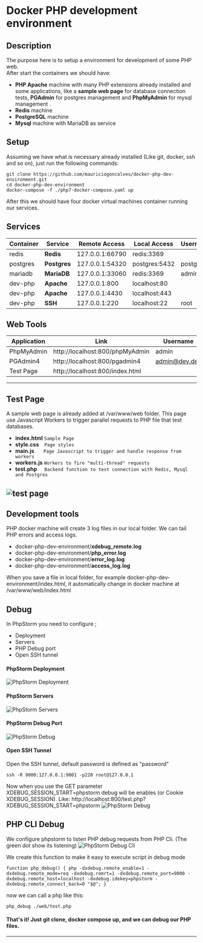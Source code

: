 # Docker PHP development environment  
  
## Description  
The purpose here is to setup a environment for development of some PHP web.  
 After start the containers we should have:  
 - **PHP Apache** machine with many PHP extensions already installed and some applications, like a **sample web page** for database connection tests, **PGAdmin** for postgres management and **PhpMyAdmin** for mysql management .  
 - **Redis** machine  
 - **PostgreSQL** machine  
 - **Mysql** machine with MariaDB as service  
   
##  Setup 
Assuming we have what is necessary already installed (Like git, docker, ssh and so on), just run the following commands:
  ```
git clone https://github.com/mauriciogoncalves/docker-php-dev-environment.git
cd docker-php-dev-environment
docker-compose -f ./php7-docker-compose.yaml up
```   

After this we should have four docker virtual machines container  running our services.
  
##   Services
|Container|  Service  | Remote Access | Local Access|Username|Password|Database|  
|    -   |      -     |        -      |        -    |     -  |    -   | - |    
|redis   |**Redis** |127.0.0.1:66790|redis:3369   |        |password|     
|postgres|**Postgres**|127.0.0.1:54320|postgres:5432|postgres|password|dev   
|mariadb |**MariaDB** |127.0.0.1:33060|redis:3369   | admin  |password|dev    
|dev-php |**Apache** |127.0.0.1:800  |localhost:80 |     
|dev-php |**Apache** |127.0.0.1:4430 |localhost:443|     
|dev-php |**SSH** |127.0.0.1:220  |localhost:22 | root   |password   
   
##   Web Tools
|Application| Link                          | Username    |Password| Info |  
|      -    |             -                 |      -      |    -   |   -  |
|PhpMyAdmin |http://localhost:800/phpMyAdmin|admin        |password|   
|PGAdmin4   |http://localhost:800/pgadmin4  |admin@dev.dev|password|  
|Test Page  |http://localhost:800/index.html|             |        | /var/www/web  
 ---
 
 
##  Test Page
A sample web page is already added at /var/www/web folder.
This page use Javascript Workers to trigger parallel requests to PHP file that test databases.
    
 - **index.html** `Sample Page`
 - **style.css**  &hairsp;  &hairsp; `Page styles` 
 - **main.js**  &hairsp;  &hairsp;  &hairsp;  &hairsp; `Page Javascript to trigger and handle response from workers`
 - **workers.js** `Workers to fire "multi-thread" requests` 
 - **test.php**  &hairsp;  &hairsp;  &hairsp;  `Backend function to test connection with Redis, Mysql and Postgres`
 
 ![test page](https://raw.githubusercontent.com/mauriciogoncalves/docker-php-dev-environment/main/web/images/page.gif)
 ----
  ## Development tools 
  PHP docker machine will create 3 log files in our local folder. We can tail PHP errors and access logs. 
 - docker-php-dev-environment/**xdebug_remote.log**  
 - docker-php-dev-environment/**php_error.log**  
 - docker-php-dev-environment/**error_log.log**
 - docker-php-dev-environment/**access_log.log**

When you save a file in local folder, for example docker-php-dev-environment/index.html, it automatically change in docker machine at /var/www/web/index.html

## Debug
In PhpStorm you need to configure ;

 - Deployment
 - Servers
 - PHP Debug port
 - Open SSH tunnel

#### PhpStorm Deployment
![PhpStorm Deployment](https://raw.githubusercontent.com/mauriciogoncalves/docker-php-dev-environment/main/web/images/phpsotm-deployment.jpg)
#### PhpStorm Servers
![PhpStorm Servers](https://raw.githubusercontent.com/mauriciogoncalves/docker-php-dev-environment/main/web/images/phpsotm-servers.jpg)
#### PhpStorm Debug Port
![PhpStorm Debug](https://raw.githubusercontent.com/mauriciogoncalves/docker-php-dev-environment/main/web/images/phpsotm-debug.jpg)

#### Open SSH Tunnel
Open the SSH tunnel, default password is defined as "password"
 ```
ssh -R 9000:127.0.0.1:9001 -p220 root@127.0.0.1
```   

Now when you use the GET parameter XDEBUG_SESSION_START=phpstorm debug will be enables (or Cookie XDEBUG_SESSION). 
Like:
http://localhost:800/test.php?XDEBUG_SESSION_START=phpstorm
![PhpStorm Debug](https://raw.githubusercontent.com/mauriciogoncalves/docker-php-dev-environment/main/web/images/debug.jpg)


## PHP CLI Debug
We configure phpstorm to listen PHP debug requests from PHP Cli. (The green dot show its listening)
![PhpStorm Debug Cli](https://raw.githubusercontent.com/mauriciogoncalves/docker-php-dev-environment/main/web/images/phpsotm-debug-cli.jpg)

We create this function to make it easy to execute script in debug mode
 ```
function php_debug() { php -dxdebug.remote_enable=1 -dxdebug.remote_mode=req -dxdebug.remrt=1 -dxdebug.remote_port=9000 -dxdebug.remote_host=localhost -dxdebug.idekey=phpstorm -dxdebug.remote_connect_back=0 "$@"; }
```   
now we can call a php like this:
```   
php_debug ./web/test.php
```   

#### That's it! Just git clone, docker compose up, and we can debug our PHP files.

---
 
 
